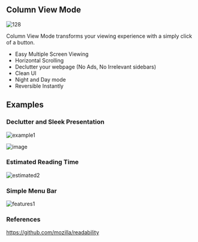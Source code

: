 ## Column View Mode
![128](https://user-images.githubusercontent.com/30528763/51434295-79779e80-1c98-11e9-805f-a154d4b5846a.png)

Column View Mode transforms your viewing experience with a simply click of a button.
* Easy Multiple Screen Viewing
* Horizontal Scrolling
* Declutter your webpage (No Ads, No Irrelevant sidebars)
* Clean UI
* Night and Day mode
* Reversible Instantly

## Examples
### Declutter and Sleek Presentation
![example1](https://user-images.githubusercontent.com/30528763/51434138-1a645a80-1c95-11e9-8713-478a35bfb09b.JPG)

![image](https://user-images.githubusercontent.com/30528763/51434187-b68e6180-1c95-11e9-8777-2a6a27cfcd56.png)

### Estimated Reading Time 
![estimated2](https://user-images.githubusercontent.com/30528763/51434208-4a602d80-1c96-11e9-988b-3aa4ada16199.JPG)

### Simple Menu Bar
![features1](https://user-images.githubusercontent.com/30528763/51434215-8eebc900-1c96-11e9-8d70-0e29a9c1cd47.JPG)



### References
https://github.com/mozilla/readability


